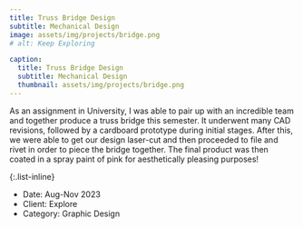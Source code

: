 ```yaml
---
title: Truss Bridge Design
subtitle: Mechanical Design
image: assets/img/projects/bridge.png
# alt: Keep Exploring

caption:
  title: Truss Bridge Design
  subtitle: Mechanical Design
  thumbnail: assets/img/projects/bridge.png
---
```

As an assignment in University, I was able to pair up with an incredible team and together produce a truss bridge this semester. It underwent many CAD revisions, followed by a cardboard prototype during initial stages. After this, we were able to get our design laser-cut and then proceeded to file and rivet in order to piece the bridge together. The final product was then coated in a spray paint of pink for aesthetically pleasing purposes!

{:.list-inline}
- Date: Aug-Nov 2023
- Client: Explore
- Category: Graphic Design

